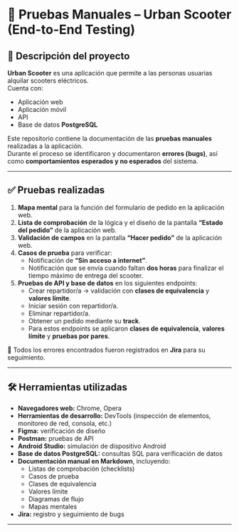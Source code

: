 # 🛴 Pruebas Manuales – Urban Scooter (End-to-End Testing)

## 📌 Descripción del proyecto
**Urban Scooter** es una aplicación que permite a las personas usuarias alquilar scooters eléctricos.  
Cuenta con:
- Aplicación web  
- Aplicación móvil  
- API  
- Base de datos **PostgreSQL**  

Este repositorio contiene la documentación de las **pruebas manuales** realizadas a la aplicación.  
Durante el proceso se identificaron y documentaron **errores (bugs)**, así como **comportamientos esperados y no esperados** del sistema.

---

## ✅ Pruebas realizadas
1. **Mapa mental** para la función del formulario de pedido en la aplicación web.  
2. **Lista de comprobación** de la lógica y el diseño de la pantalla **“Estado del pedido”** de la aplicación web.  
3. **Validación de campos** en la pantalla **“Hacer pedido”** de la aplicación web.  
4. **Casos de prueba** para verificar:  
   - Notificación de **“Sin acceso a internet”**.  
   - Notificación que se envía cuando faltan **dos horas** para finalizar el tiempo máximo de entrega del scooter.  
5. **Pruebas de API y base de datos** en los siguientes endpoints:  
   - Crear repartidor/a → validación con **clases de equivalencia** y **valores límite**.  
   - Iniciar sesión con repartidor/a.  
   - Eliminar repartidor/a.  
   - Obtener un pedido mediante su **track**.  
   - Para estos endpoints se aplicaron **clases de equivalencia**, **valores límite** y **pruebas por pares**.  

📌 Todos los errores encontrados fueron registrados en **Jira** para su seguimiento.  

---

## 🛠️ Herramientas utilizadas
- **Navegadores web:** Chrome, Opera  
- **Herramientas de desarrollo:** DevTools (inspección de elementos, monitoreo de red, consola, etc.)  
- **Figma:** verificación de diseño  
- **Postman:** pruebas de API  
- **Android Studio:** simulación de dispositivo Android  
- **Base de datos PostgreSQL:** consultas SQL para verificación de datos  
- **Documentación manual en Markdown**, incluyendo:  
  - Listas de comprobación (checklists)  
  - Casos de prueba  
  - Clases de equivalencia  
  - Valores límite  
  - Diagramas de flujo  
  - Mapas mentales  
- **Jira:** registro y seguimiento de bugs  

---
